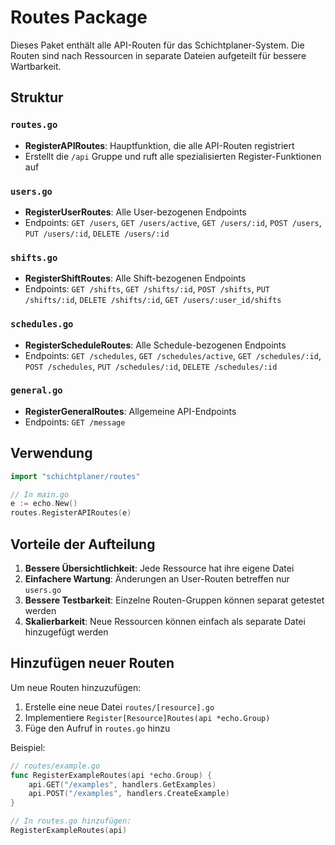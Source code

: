 # Routes Package

Dieses Paket enthält alle API-Routen für das Schichtplaner-System. Die Routen sind nach Ressourcen in separate Dateien aufgeteilt für bessere Wartbarkeit.

## Struktur

### `routes.go`
- **RegisterAPIRoutes**: Hauptfunktion, die alle API-Routen registriert
- Erstellt die `/api` Gruppe und ruft alle spezialisierten Register-Funktionen auf

### `users.go`
- **RegisterUserRoutes**: Alle User-bezogenen Endpoints
- Endpoints: `GET /users`, `GET /users/active`, `GET /users/:id`, `POST /users`, `PUT /users/:id`, `DELETE /users/:id`

### `shifts.go`
- **RegisterShiftRoutes**: Alle Shift-bezogenen Endpoints
- Endpoints: `GET /shifts`, `GET /shifts/:id`, `POST /shifts`, `PUT /shifts/:id`, `DELETE /shifts/:id`, `GET /users/:user_id/shifts`

### `schedules.go`
- **RegisterScheduleRoutes**: Alle Schedule-bezogenen Endpoints
- Endpoints: `GET /schedules`, `GET /schedules/active`, `GET /schedules/:id`, `POST /schedules`, `PUT /schedules/:id`, `DELETE /schedules/:id`

### `general.go`
- **RegisterGeneralRoutes**: Allgemeine API-Endpoints
- Endpoints: `GET /message`

## Verwendung

```go
import "schichtplaner/routes"

// In main.go
e := echo.New()
routes.RegisterAPIRoutes(e)
```

## Vorteile der Aufteilung

1. **Bessere Übersichtlichkeit**: Jede Ressource hat ihre eigene Datei
2. **Einfachere Wartung**: Änderungen an User-Routen betreffen nur `users.go`
3. **Bessere Testbarkeit**: Einzelne Routen-Gruppen können separat getestet werden
4. **Skalierbarkeit**: Neue Ressourcen können einfach als separate Datei hinzugefügt werden

## Hinzufügen neuer Routen

Um neue Routen hinzuzufügen:

1. Erstelle eine neue Datei `routes/[resource].go`
2. Implementiere `Register[Resource]Routes(api *echo.Group)`
3. Füge den Aufruf in `routes.go` hinzu

Beispiel:
```go
// routes/example.go
func RegisterExampleRoutes(api *echo.Group) {
    api.GET("/examples", handlers.GetExamples)
    api.POST("/examples", handlers.CreateExample)
}

// In routes.go hinzufügen:
RegisterExampleRoutes(api)
``` 
